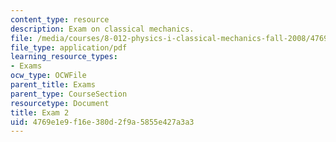 ```yaml
---
content_type: resource
description: Exam on classical mechanics.
file: /media/courses/8-012-physics-i-classical-mechanics-fall-2008/4769e1e9f16e380d2f9a5855e427a3a3_exam2.pdf
file_type: application/pdf
learning_resource_types:
- Exams
ocw_type: OCWFile
parent_title: Exams
parent_type: CourseSection
resourcetype: Document
title: Exam 2
uid: 4769e1e9-f16e-380d-2f9a-5855e427a3a3
---
```

